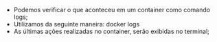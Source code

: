 * Podemos verificar o que aconteceu em um container como comando logs;
* Utilizamos da seguinte maneira: docker logs
* As últimas ações realizadas no container, serão exibidas no terminal;